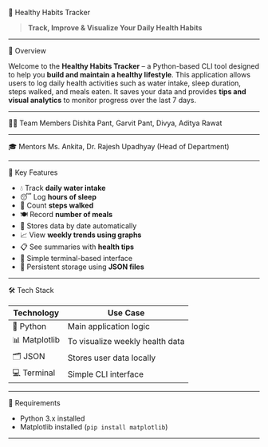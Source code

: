 🧠 Healthy Habits Tracker

> **Track, Improve & Visualize Your Daily Health Habits**

---

🏁 Overview

Welcome to the **Healthy Habits Tracker** – a Python-based CLI tool designed to help you **build and maintain a healthy lifestyle**. This application allows users to log daily health activities such as water intake, sleep duration, steps walked, and meals eaten. It saves your data and provides **tips and visual analytics** to monitor progress over the last 7 days.

---

👨‍💻 Team Members
Dishita Pant,
Garvit Pant,
Divya,
Aditya Rawat

---

🎓 Mentors
Ms. Ankita,
Dr. Rajesh Upadhyay (Head of Department)

---

🌟 Key Features

- 💧 Track **daily water intake**
- 😴 Log **hours of sleep**
- 🚶 Count **steps walked**
- 🍽️ Record **number of meals**
- 📅 Stores data by date automatically
- 📈 View **weekly trends using graphs**
- 📋 See summaries with **health tips**
- 🧠 Simple terminal-based interface
- 💾 Persistent storage using **JSON files**

---

🛠️ Tech Stack

| Technology | Use Case |
|------------|----------|
| 🐍 Python | Main application logic |
| 📊 Matplotlib | To visualize weekly health data |
| 🗂️ JSON | Stores user data locally |
| 💻 Terminal | Simple CLI interface |

---

🧪 Requirements

- Python 3.x installed
- Matplotlib installed (`pip install matplotlib`)

---
